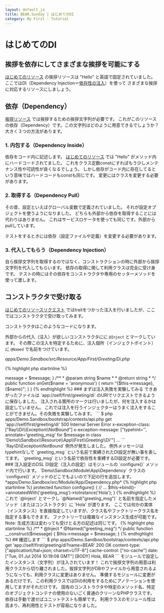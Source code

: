 ```yaml
---
layout: default_ja
title: BEAR.Sunday | はじめてのDI
category: My First - Tutorial
--- 
```


# はじめてのDI

## 挨拶を依存にしてさまざまな挨拶を可能にする

[はじめてのリソース](my_first_resource.html) の挨拶リソースは "Hello" と英語で固定されていました。
ここではDI（Dependency Injection＝[依存性の注入](http://ja.wikipedia.org/wiki/%E4%BE%9D%E5%AD%98%E6%80%A7%E3%81%AE%E6%B3%A8%E5%85%A5)）を使って
さまざまな挨拶に対応するリソースにしましょう。

## 依存（Dependency）

[挨拶リソース](my_first_resource.html) では挨拶するための挨拶文字列が必要です。
これがこのリソースの依存（Dependency）です。この文字列はどのように用意できるでしょうか？
大きく３つの方法があります。

### 1. 内包する（Dependency Inside）

依存をコード内に記述します。
[はじめてのリソース](my_first_resource.html) では "Hello" がメソッド内にハードコードされてました。
これをクラス定数constにすればもう少しメンテナンス性や可読性が良くなるでしょう。
しかし依存がコード内に存在してるという意味ではハードコードもconstも同じです。
変更にはクラスを変更する必要があります。

### 2. 取得する（Dependency Pull）

その昔、設定といえばグローバル変数で定義されていました。
それが設定オブジェクトを使うようになりました。
どちらも外部から依存を取得することには代わりはありません。
これはサービスロケータを使っても同じです。外部からpullしています。

テストをするときには依存（設定ファイルや定義）を変更する必要があります。

### 3. 代入してもらう（Dependency Injection）

自ら挨拶文字列を取得するのではなく、コンストラクションの時に外部から挨拶文字列を代入してもらいます。
依存の取得に関して利用クラスは完全に受け身です。
テストの時にはその依存をコンストラクタや専用のセッターメソッドを使って渡します。

## コンストラクタで受け取る

[はじめてのリソースリクエスト](my_first_resource_request.html) ではtraitをつかった注入を行いましたが、ここではコンストラクタで受け取ってみます。

コンストラクタはこのようなコードになります。

外部からの代入（注入）が欲しいコンストラクタにに `@Inject` とマークしています。
その際この注入を特定するために、注入個所（インジェクトポイント）に `@Named` で名前をつけています。

*apps/Demo.Sandbox/src/Resource/App/First/Greeting/Di.php*

{% highlight php startinline %}
<?php

namespace Demo\Sandbox\Resource\App\First\Greeting;

use BEAR\Resource\ResourceObject;
use Ray\Di\Di\Inject;
use Ray\Di\Di\Named;

/**
 * Greeting resource
 */
class Di extends ResourceObject
{
    /**
     * @param string $message
     *
     * @Inject
     * @Named("greeting_msg")
     */
    public function __construct($message)
    {
        $this->message = $message;
    }

    /**
     * @param string $name
     *
     * @return string
     *
     */
    public function onGet($name = 'anonymous')
    {
        return "{$this->message}, {$name}";
    }
}
{% endhighlight %}

### まずは注入失敗を実験してみる

できあがったファイルは `app://self/first/greeting/di` のURIでリクエストできるように保存しました。

注入される箇所のマークは行いましたが、何を注入するかは設定していません。
これでは注入を行うインジェクターはうまく注入をすることができません。その失敗を実験してみます。

```
$ php apps/Demo.Sandbox/bootstrap/contexts/api.php get 'app://self/first/greeting/di'

500 Internal Server Error
x-exception-class: ["Ray\\Di\\Exception\\NotBound"]
x-exception-message: ["typehint='', annotate='greeting_msg' for $message in class 'Demo\\Sandbox\\Resource\\App\\First\\Greeting\\Di'"]
...
```

`Ray\Di\Exception\NotBound` 例外が発生しました。

例外メッセージはtypehintなしで `greeting_msg` という名前で束縛されたDI設定が無い事を表してます。
`greeting_msg` という名前で依存性を束縛するDI設定が必要です。

### 注入設定のDSL

DI設定（注入の設定）はモジュールの `configure()` メソッド内で行います。
`Demo\Sandbox\Module\App\Dependency` クラスの `configure()` メソッドのどこでもよいので下記の行を追加します。

*apps/Demo.Sandbox/src/Module/App/Dependency.php*

{% highlight php startinline %}
protected function configure()
{
    // ...
    $this->bind()->annotatedWith('greeting_msg')->toInstance('Hola');
}
{% endhighlight %}

これで `@Inject` とマークし `@Named("greeting_msg")` と名前を指定したメソッド（またはコンストラクタ）に 'Hola' が渡ります。

ここでは何かの実体（インスタンス）を直接指定していますが、クラス名やファクトリークラス名を指定する事もできます。
ファクトリーでは複雑なインスタンス生成が可能です。

Note: 生成方法は変わっても受けとる方の記述は同じです。

{% highlight php startinline %}
    /**
     * @Inject
     * @Named("greeting_msg")
     */
    public function __construct($message)
    {
        $this->message = $message;
    }
{% endhighlight %}

## 確認します

```
$ php apps/Demo.Sandbox/bootstrap/contexts/api.php get 'app://self/first/greeting/di?name=BEAR'

200 OK
content-type: ["application\/hal+json; charset=UTF-8"]
cache-control: ["no-cache"]
date: ["Tue, 01 Jul 2014 10:19:08 GMT"]
[BODY]
Hola, BEAR
```

モジュールで設定したインスタンス（文字列）が注入されています！
これで挨拶文字列の用意は利用クラスから切り離されました。挨拶文字列がDBやファイルから用意されるようになっても、利用クラスに変更はありません。
準備するモジュールに変更があるだけです。

この利用クラスではDIの利用をするためにアノテーションを使用してますがそれだけです。
固有のコンストラクタや特定のメソッド名、特定のオブジェクトコンテナの使用のないごく普通のクリーンなPHPクラスです。
依存は手動で渡せばユニットテストも簡単です。

利用クラスのモジュール性は高まり、再利用性とテストが容易になりました。
